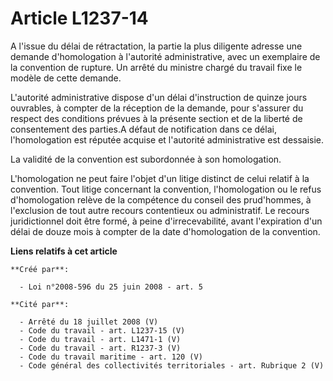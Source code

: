 # Article L1237-14

A l'issue du délai de rétractation, la partie la plus diligente adresse une demande d'homologation à l'autorité
administrative, avec un exemplaire de la convention de rupture. Un arrêté du ministre chargé du travail fixe le modèle de
cette demande. 

L'autorité administrative dispose d'un délai d'instruction de quinze jours ouvrables, à compter de la réception de la
demande, pour s'assurer du respect des conditions prévues à la présente section et de la liberté de consentement des
parties.A défaut de notification dans ce délai, l'homologation est réputée acquise et l'autorité administrative est
dessaisie. 

La validité de la convention est subordonnée à son homologation. 

L'homologation ne peut faire l'objet d'un litige distinct de celui relatif à la convention. Tout litige concernant la
convention, l'homologation ou le refus d'homologation relève de la compétence du conseil des prud'hommes, à l'exclusion de
tout autre recours contentieux ou administratif. Le recours juridictionnel doit être formé, à peine d'irrecevabilité, avant
l'expiration d'un délai de douze mois à compter de la date d'homologation de la convention.

**Liens relatifs à cet article**

	**Créé par**:

	  - Loi n°2008-596 du 25 juin 2008 - art. 5

	**Cité par**:

	  - Arrêté du 18 juillet 2008 (V)
	  - Code du travail - art. L1237-15 (V)
	  - Code du travail - art. L1471-1 (V)
	  - Code du travail - art. R1237-3 (V)
	  - Code du travail maritime - art. 120 (V)
	  - Code général des collectivités territoriales - art. Rubrique 2 (V)
